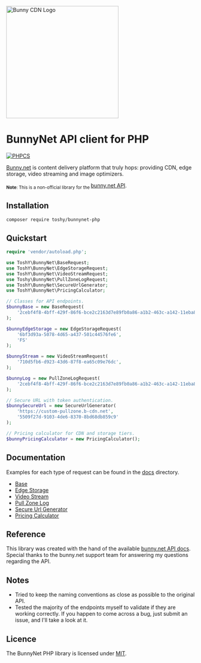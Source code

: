<br />
<a href="https://bunny.net?ref=pji59zr7a4">
    <img alt="Bunny CDN Logo" src="https://bunny.net/v2/images/bunnynet-logo-dark.svg" width="300" />
</a>

# BunnyNet API client for PHP
[![PHPCS](https://github.com/ToshY/BunnyNet/actions/workflows/phpcs.yml/badge.svg)](https://github.com/ToshY/BunnyNet/actions/workflows/phpcs.yml)

<a href="https://bunny.net?ref=pji59zr7a4">Bunny.net<a/> is content delivery platform that truly hops: providing CDN,
edge storage, video streaming and image optimizers.

<sub>**Note**: This is a non-official library for the [bunny.net API](https://docs.bunny.net/docs).
</sub>

## Installation

```bash
composer require toshy/bunnynet-php
```

## Quickstart

```php
require 'vendor/autoload.php';

use ToshY\BunnyNet\BaseRequest;
use ToshY\BunnyNet\EdgeStorageRequest;
use ToshY\BunnyNet\VideoStreamRequest;
use Toshy\BunnyNet\PullZoneLogRequest;
use ToshY\BunnyNet\SecureUrlGenerator;
use ToshY\BunnyNet\PricingCalculator;

// Classes for API endpoints.
$bunnyBase = new BaseRequest(
    '2cebf4f8-4bff-429f-86f6-bce2c2163d7e89fb0a86-a1b2-463c-a142-11eba8811989'
);

$bunnyEdgeStorage = new EdgeStorageRequest(
    '6bf3d93a-5078-4d65-a437-501c44576fe6',
    'FS'
);

$bunnyStream = new VideoStreamRequest(
    '710d5fb6-d923-43d6-87f8-ea65c09e76dc',
);

$bunnyLog = new PullZoneLogRequest(
    '2cebf4f8-4bff-429f-86f6-bce2c2163d7e89fb0a86-a1b2-463c-a142-11eba8811989',
);

// Secure URL with token authentication.
$bunnySecureUrl = new SecureUrlGenerator(
    'https://custom-pullzone.b-cdn.net',
    '5509f27d-9103-4de6-8370-8bd68db859c9'
);

// Pricing calculator for CDN and storage tiers.
$bunnyPricingCalculator = new PricingCalculator();
```

## Documentation
Examples for each type of request can be found in the [docs](docs) directory.

* [Base](docs/BaseRequest.md)
* [Edge Storage](docs/EdgeStorageRequest.md)
* [Video Stream](docs/VideoStreamRequest.md)
* [Pull Zone Log](docs/PullZoneLogRequest.md)
* [Secure Url Generator](docs/PullZoneLogRequest.md)
* [Pricing Calculator](docs/PricingCalculator.md)

## Reference

This library was created with the hand of the available [bunny.net API docs](https://docs.bunny.net/reference/bunnynet-api-overview). <br />
Special thanks to the bunny.net support team for answering my questions regarding the API.

## Notes
* Tried to keep the naming conventions as close as possible to the original API.
* Tested the majority of the endpoints myself to validate if they are working correctly. If you happen to
come across a bug, just submit an issue, and I'll take a look at it.

## Licence
The BunnyNet PHP library is licensed under [MIT](LICENSE). 
